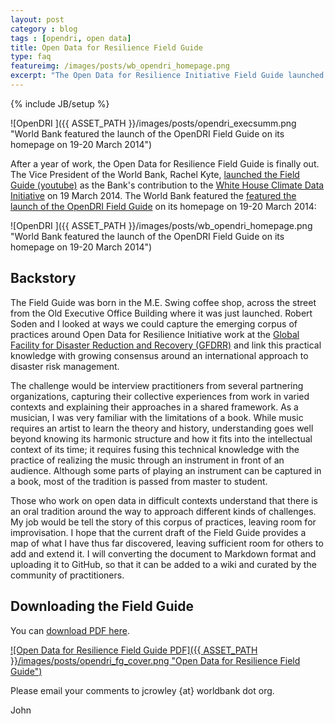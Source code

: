 ```yaml
---
layout: post
category : blog
tags : [opendri, open data]
title: Open Data for Resilience Field Guide
type: faq
featureimg: /images/posts/wb_opendri_homepage.png
excerpt: "The Open Data for Resilience Initiative Field Guide launched at the White House Climate Data Initiative on 19 March 2014."
---
```

{% include JB/setup %}

![OpenDRI ]({{ ASSET_PATH }}/images/posts/opendri_execsumm.png "World Bank featured the launch of the OpenDRI Field Guide on its homepage on 19-20 March 2014")

After a year of work, the Open Data for Resilience Field Guide is finally out. The Vice President of the World Bank, Rachel Kyte, [launched the Field Guide (youtube)](https://www.youtube.com/watch?v=pfe5oRdsCp0&feature=youtu.be&t=57m6s) as the Bank's contribution to the [White House Climate Data Initiative](http://www.whitehouse.gov/blog/2014/03/19/climate-data-initiative-launches-strong-public-and-private-sector-commitments) on 19 March 2014. The World Bank featured the [featured the launch of the OpenDRI Field Guide](http://www.worldbank.org/en/news/feature/2014/03/19/field-guide-explores-open-data-innovations-for-disaster-risk-and-resilience) on its homepage on 19-20 March 2014:

![OpenDRI ]({{ ASSET_PATH }}/images/posts/wb_opendri_homepage.png "World Bank featured the launch of the OpenDRI Field Guide on its homepage on 19-20 March 2014")

## Backstory
The Field Guide was born in the M.E. Swing coffee shop, across the street from the Old Executive Office Building where it was just launched. Robert Soden and I looked at ways we could capture the emerging corpus of practices around Open Data for Resilience Initiative work at the [Global Facility for Disaster Reduction and Recovery (GFDRR)](http://gfdrr.org) and link this practical knowledge with growing consensus around an international approach to disaster risk management. 

The challenge would be interview practitioners from several partnering organizations, capturing their collective experiences from work in varied contexts and explaining their approaches in a shared framework. As a musician, I was very familiar with the limitations of a book. While music requires an artist to learn the theory and history, understanding goes well beyond knowing its harmonic structure and how it fits into the intellectual context of its time; it requires fusing this technical knowledge with the practice of realizing the music through an instrument in front of an audience. Although some parts of playing an instrument can be captured in a book, most of the tradition is passed from master to student. 

Those who work on open data in difficult contexts understand that there is an oral tradition around the way to approach different kinds of challenges. My job would be tell the story of this corpus of practices, leaving room for improvisation. I hope that the current draft of the Field Guide provides a map of what I have thus far discovered, leaving sufficient room for others to add and extend it. I will converting the document to Markdown format and uploading it to GitHub, so that it can be added to a wiki and curated by the community of practitioners. 

## Downloading the Field Guide

You can [download PDF here](https://www.gfdrr.org/sites/gfdrr.org/files/publication/OPENDRI_fieldGuide_WEB_0.pdf).

[![Open Data for Resilience Field Guide PDF]({{ ASSET_PATH }}/images/posts/opendri_fg_cover.png "Open Data for Resilience Field Guide")](https://www.gfdrr.org/sites/gfdrr.org/files/publication/OPENDRI_fieldGuide_WEB_0.pdf)



Please email your comments to jcrowley {at} worldbank dot org.

John
